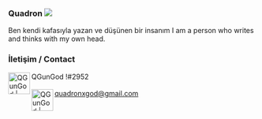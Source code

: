### Quadron ![](https://media.tenor.com/images/6345d892f8863c7b067b766d1c768382/tenor.gif)
Ben kendi kafasıyla yazan ve düşünen bir insanım
I am a person who writes and thinks with my own head.

### İletişim / Contact 
[<img align="left" alt="QGunGod | Discord" width="44px" src="https://i.ibb.co/YtNhB1V/icons8-discord-new-logo-48.png" />][discord]  QGunGod !#2952
<br />
<br />
[<img align="left" alt="QGunGod | Discord" width="44px" src="https://www.google.com/gmail/about/static/images/logo-gmail.png?cache=1adba63" />][gmail]  quadronxgod@gmail.com

[discord]: https://discord.gg/A4V2XQKK6V
[gmail]: https://quadronxgod@gmail.com
